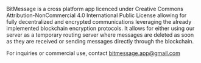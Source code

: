 BitMessage is a cross platform app licenced under Creative Commons Attribution-NonCommercial 4.0 International Public License allowing for fully decentralized and encrypted communications leveraging the already implemented blockchain encryption protocols.
It allows for either using our server as a temporary routing server where messages are deleted as soon as they are received or sending messages directly through the blockchain.

For inquiries or commercial use, contact bitmessage.app@gmail.com